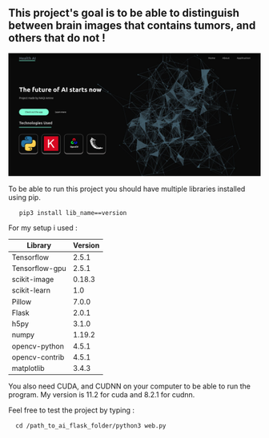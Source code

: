 ## This project's goal is to be able to distinguish between brain images that contains tumors, and others that do not !

![alt text](./readmeImg/init.png)

To be able to run this project you should have multiple libraries installed using pip.

       pip3 install lib_name==version
 
For my setup i used :
<div align="center">
       
Library         | Version
-------------   | -------------
Tensorflow      | 2.5.1
Tensorflow-gpu  | 2.5.1
scikit-image    | 0.18.3
scikit-learn    | 1.0
Pillow          | 7.0.0
Flask           | 2.0.1
h5py            | 3.1.0
numpy           | 1.19.2
opencv-python   | 4.5.1
opencv-contrib  | 4.5.1
matplotlib      | 3.4.3
       
</div>

You also need CUDA, and CUDNN on your computer to be able to run the program. My version is 11.2 for cuda and 8.2.1 for cudnn.
 
 Feel free to test the project by typing :
 
      cd /path_to_ai_flask_folder/python3 web.py
